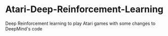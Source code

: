 # Atari-Deep-Reinforcement-Learning
Deep Reinforcement learning to play Atari games with some changes to DeepMind's code
